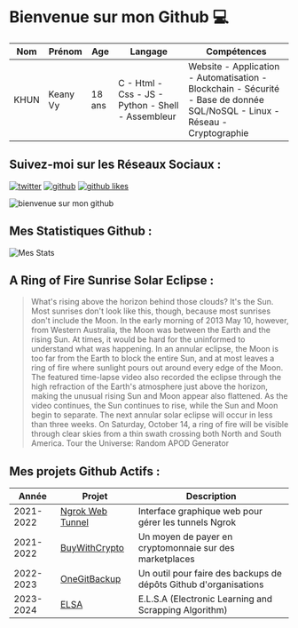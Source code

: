 # Bienvenue sur mon Github 💻
| Nom | Prénom | Age | Langage | Compétences |
|---  |---     |---  |---      |---
| KHUN | Keany Vy | 18 ans | C - Html - Css - JS - Python - Shell - Assembleur | Website - Application - Automatisation - Blockchain - Sécurité - Base de donnée SQL/NoSQL - Linux - Réseau - Cryptographie |

## Suivez-moi sur les Réseaux Sociaux :
[![twitter](https://img.shields.io/twitter/follow/thisiskeanyvy?style=social)](https://twitter.com/thisiskeanyvy)
[![github](https://img.shields.io/github/followers/thisiskeanyvy?style=social)](https://github.com/thisiskeanyvy?tab=followers)
[![github likes](https://img.shields.io/github/stars/thisiskeanyvy?style=social)](https://github.com/thisiskeanyvy)

![bienvenue sur mon github](https://thisiskeanyvy-hosting.pages.dev/banner.gif)

## Mes Statistiques Github :
![Mes Stats](https://github-readme-stats.vercel.app/api?username=thisiskeanyvy&show_icons=true&theme=radical)

## A Ring of Fire Sunrise Solar Eclipse :

> What's rising above the horizon behind those clouds? It's the Sun.  Most sunrises don't look like this, though, because most sunrises don't include the Moon. In the early morning of 2013 May 10, however, from Western Australia, the Moon was between the Earth and the rising Sun.  At times, it would be hard for the uninformed to understand what was happening.  In an annular eclipse, the Moon is too far from the Earth to block the entire Sun, and at most leaves a ring of fire where sunlight pours out around every edge of the Moon.  The featured time-lapse video also recorded the eclipse through the high refraction of the Earth's atmosphere just above the horizon, making the unusual rising Sun and Moon appear also flattened.  As the video continues, the Sun continues to rise, while the Sun and Moon begin to separate.  The next annular solar eclipse will occur in less than three weeks.  On Saturday, October 14, a ring of fire will be visible through clear skies from a thin swath crossing both North and South America.   Tour the Universe: Random APOD Generator

## Mes projets Github Actifs :
| Année | Projet | Description |
|---   |---     |---          |
| 2021-2022 | [Ngrok Web Tunnel](https://github.com/thisiskeanyvy/ngrok-web-manager) | Interface graphique web pour gérer les tunnels Ngrok |
| 2021-2022 | [BuyWithCrypto](https://github.com/BuyWithCrypto) | Un moyen de payer en cryptomonnaie sur des marketplaces |
| 2022-2023 | [OneGitBackup](https://github.com/BuyWithCrypto/OneGitBackup) | Un outil pour faire des backups de dépôts Github d'organisations |
| 2023-2024 | [ELSA](https://github.com/thisiskeanyvy/ELSA) | E.L.S.A (Electronic Learning and Scrapping Algorithm) |